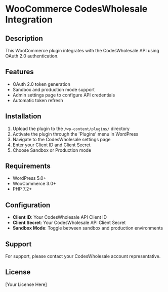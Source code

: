 # WooCommerce CodesWholesale Integration

## Description
This WooCommerce plugin integrates with the CodesWholesale API using OAuth 2.0 authentication.

## Features
- OAuth 2.0 token generation
- Sandbox and production mode support
- Admin settings page to configure API credentials
- Automatic token refresh

## Installation
1. Upload the plugin to the `/wp-content/plugins/` directory
2. Activate the plugin through the 'Plugins' menu in WordPress
3. Navigate to the CodesWholesale settings page
4. Enter your Client ID and Client Secret
5. Choose Sandbox or Production mode

## Requirements
- WordPress 5.0+
- WooCommerce 3.0+
- PHP 7.2+

## Configuration
- **Client ID**: Your CodesWholesale API Client ID
- **Client Secret**: Your CodesWholesale API Client Secret
- **Sandbox Mode**: Toggle between sandbox and production environments

## Support
For support, please contact your CodesWholesale account representative.

## License
[Your License Here]
